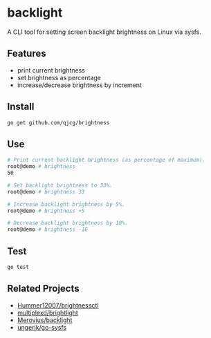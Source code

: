 # backlight

A CLI tool for setting screen backlight brightness on Linux via sysfs.

## Features

- print current brightness
- set brightness as percentage
- increase/decrease brightness by increment

## Install

```sh
go get github.com/qjcg/brightness
```

## Use

```sh
# Print current backlight brightness (as percentage of maximum).
root@demo # brightness
50

# Set backlight brightness to 33%.
root@demo # brightness 33

# Increase backlight brightness by 5%.
root@demo # brightness +5

# Decrease backlight brightness by 10%.
root@demo # brightness -10
```

## Test

```sh
go test
```

## Related Projects

- [Hummer12007/brightnessctl](https://github.com/Hummer12007/brightnessctl)
- [multiplexd/brightlight](https://github.com/multiplexd/brightlight)
- [Merovius/backlight](https://github.com/Merovius/brightness)
- [ungerik/go-sysfs](https://github.com/ungerik/go-sysfs)
